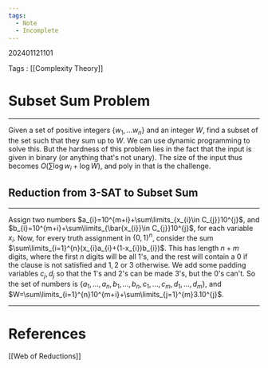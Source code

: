 ```yaml
---
tags:
  - Note
  - Incomplete
---
```

202401121101

Tags : [[Complexity Theory]]
# Subset Sum Problem
---
Given a set of positive integers $\{ w_{1},\dots w_{n} \}$ and an integer $W$, find a subset of the set such that they sum up to $W$.
We can use dynamic programming to solve this. But the hardness of this problem lies in the fact that the input is given in binary (or anything that's not unary). The size of the input thus becomes $O\left( \sum \log w_{i}+\log W \right)$, and poly in that is the challenge.

## Reduction from 3-SAT to Subset Sum
---
Assign two numbers $a_{i}=10^{m+i}+\sum\limits_{x_{i}\in C_{j}}10^{j}$, and $b_{i}=10^{m+i}+\sum\limits_{\bar{x_{i}}\in C_{j}}10^{j}$, for each variable $x_{i}$. Now, for every truth assignment in $\{ 0,1 \}^{n}$, consider the sum $\sum\limits_{i=1}^{n}(x_{i}a_{i}+(1-x_{i})b_{i})$. This has length $n+m$ digits, where the first $n$ digits will be all $1$'s, and the rest will contain a $0$ if the clause is not satisfied and $1,2$ or $3$ otherwise. We add some padding variables $c_{j},d_{j}$ so that the $1$'s and $2$'s can be made $3$'s, but the $0$'s can't.
So the set of numbers is $\{a_{1},\dots, a_{n},b_{1},\dots, b_{n},c_{1},\dots, c_{m},d_{1},\dots, d_{m}\}$, and $W=\sum\limits_{i=1}^{n}10^{m+i}+\sum\limits_{j=1}^{m}3.10^{j}$.


---
# References
[[Web of Reductions]]